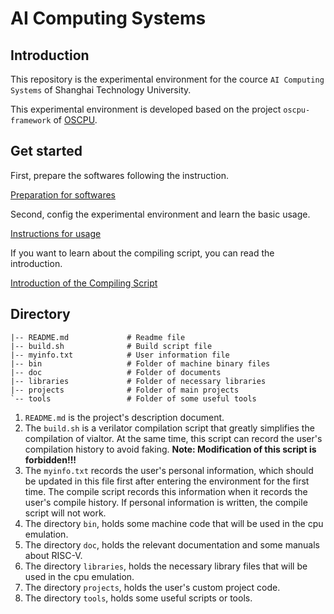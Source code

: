 # AI Computing Systems

## Introduction

This repository is the experimental environment for the cource `AI Computing Systems` of Shanghai Technology University.

This experimental environment is developed based on the project `oscpu-framework` of [OSCPU](https://github.com/OSCPU).

## Get started

First, prepare the softwares following the instruction.

[Preparation for softwares](./doc/tutorial/manual-1.md)

Second, config the experimental environment and learn the basic usage.

[Instructions for usage](./doc/tutorial/manual-2.md)

If you want to learn about the compiling script, you can read the introduction.

[Introduction of the Compiling Script](./doc/tutorial/manual-3.md)

## Directory

```
|-- README.md             # Readme file
|-- build.sh              # Build script file
|-- myinfo.txt            # User information file
|-- bin                   # Folder of machine binary files
|-- doc                   # Folder of documents
|-- libraries             # Folder of necessary libraries
|-- projects              # Folder of main projects
`-- tools                 # Folder of some useful tools
```

1. `README.md` is the project's description document.
2. The `build.sh` is a verilator compilation script that greatly simplifies the compilation of vialtor. At the same time, this script can record the user's compilation history to avoid faking. **Note: Modification of this script is forbidden!!!**
3. The `myinfo.txt` records the user's personal information, which should be updated in this file first after entering the environment for the first time. The compile script records this information when it records the user's compile history. If personal information is written, the compile script will not work.
4. The directory `bin`, holds some machine code that will be used in the cpu emulation.
5. The directory `doc`,  holds the relevant documentation and some manuals about RISC-V.
6. The directory `libraries`, holds the necessary library files that will be used in the cpu emulation.
7. The directory `projects`, holds the user's custom project code.
8. The directory `tools`, holds some useful scripts or tools.
